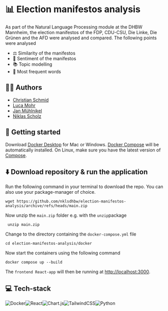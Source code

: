 # 📊 Election manifestos analysis
As part of the Natural Language Processing module at the DHBW Mannheim, the election manifestos of the FDP, CDU-CSU, Die Linke, Die Grünen and the AFD were analysed and compared.
The following points were analysed
- ⚖️ Similarity of the manifestos
- 👀 Sentiment of the manifestos
- 📚 Topic modelling
- 🧮 Most frequent words
## ✍🏼 Authors
- [Christian Schmid](https://github.com/chris017)
- [Luca Mohr](https://github.com/Luca2732)
- [Jan Mühlnikel](https://github.com/JanMuehlnikel)
- [Niklas Scholz](https://github.com/nklsdhbw?tab=repositories)

## 🚀 Getting started
Download [Docker Desktop](https://www.docker.com/products/docker-desktop/) for Mac or Windows. [Docker Compose](https://docs.docker.com/compose/) will be automatically installed. On Linux, make sure you have the latest version of [Compose](https://docs.docker.com/compose/install/).

## ⬇️ Download repository & run the application
Run the following command in your terminal to download the repo. You can also use your package-manager of choice.

    wget https://github.com/nklsdhbw/election-manifestos-analysis/archive/refs/heads/main.zip
  
  Now unzip the `main.zip` folder e.g. with the `unzip`package
 
	 unzip main.zip

Change to the directory containing the `docker-compose.yml` file

	cd election-manifestos-analysis/docker

Now start the containers using the following command

	docker compose up --build
The  `frontend React-app`  will then be running at  [http://localhost:3000](http://localhost:3000/).

## 💻 Tech-stack
 ![Docker](https://img.shields.io/badge/docker-%230db7ed.svg?style=for-the-badge&logo=docker&logoColor=white)![React](https://img.shields.io/badge/react-%2320232a.svg?style=for-the-badge&logo=react&logoColor=%2361DAFB)![Chart.js](https://img.shields.io/badge/chart.js-F5788D.svg?style=for-the-badge&logo=chart.js&logoColor=white)![TailwindCSS](https://img.shields.io/badge/tailwindcss-%2338B2AC.svg?style=for-the-badge&logo=tailwind-css&logoColor=white)![Python](https://img.shields.io/badge/python-3670A0?style=for-the-badge&logo=python&logoColor=ffdd54)
 

 
 
